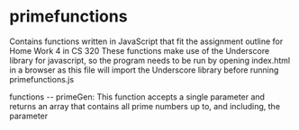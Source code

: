 # primefunctions
Contains functions written in JavaScript that fit the assignment outline for Home Work 4 in CS 320
These functions make use of the Underscore library for javascript, so the program needs to be run by 
opening index.html in a browser as this file will import the Underscore library before running primefunctions.js

functions --
    primeGen:
        This function accepts a single parameter and returns an array that contains all prime numbers
        up to, and including, the parameter
    
